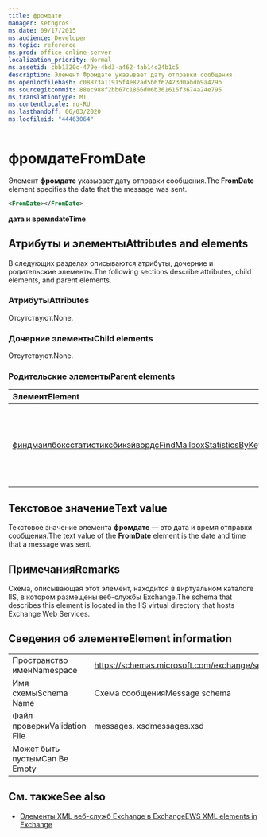 ```yaml
---
title: фромдате
manager: sethgros
ms.date: 09/17/2015
ms.audience: Developer
ms.topic: reference
ms.prod: office-online-server
localization_priority: Normal
ms.assetid: cbb1320c-479e-4bd3-a462-4ab14c24b1c5
description: Элемент Фромдате указывает дату отправки сообщения.
ms.openlocfilehash: c08873a11915f4e82ad5b6f62423d0abdb9a429b
ms.sourcegitcommit: 88ec988f2bb67c1866d06b361615f3674a24e795
ms.translationtype: MT
ms.contentlocale: ru-RU
ms.lasthandoff: 06/03/2020
ms.locfileid: "44463064"
---
```

# <a name="fromdate"></a><span data-ttu-id="1e6b5-103">фромдате</span><span class="sxs-lookup"><span data-stu-id="1e6b5-103">FromDate</span></span>

<span data-ttu-id="1e6b5-104">Элемент **фромдате** указывает дату отправки сообщения.</span><span class="sxs-lookup"><span data-stu-id="1e6b5-104">The **FromDate** element specifies the date that the message was sent.</span></span> 
  
```XML
<FromDate></FromDate>
```

 <span data-ttu-id="1e6b5-105">**дата и время**</span><span class="sxs-lookup"><span data-stu-id="1e6b5-105">**dateTime**</span></span>
## <a name="attributes-and-elements"></a><span data-ttu-id="1e6b5-106">Атрибуты и элементы</span><span class="sxs-lookup"><span data-stu-id="1e6b5-106">Attributes and elements</span></span>

<span data-ttu-id="1e6b5-107">В следующих разделах описываются атрибуты, дочерние и родительские элементы.</span><span class="sxs-lookup"><span data-stu-id="1e6b5-107">The following sections describe attributes, child elements, and parent elements.</span></span>
  
### <a name="attributes"></a><span data-ttu-id="1e6b5-108">Атрибуты</span><span class="sxs-lookup"><span data-stu-id="1e6b5-108">Attributes</span></span>

<span data-ttu-id="1e6b5-109">Отсутствуют.</span><span class="sxs-lookup"><span data-stu-id="1e6b5-109">None.</span></span>
  
### <a name="child-elements"></a><span data-ttu-id="1e6b5-110">Дочерние элементы</span><span class="sxs-lookup"><span data-stu-id="1e6b5-110">Child elements</span></span>

<span data-ttu-id="1e6b5-111">Отсутствуют.</span><span class="sxs-lookup"><span data-stu-id="1e6b5-111">None.</span></span>
  
### <a name="parent-elements"></a><span data-ttu-id="1e6b5-112">Родительские элементы</span><span class="sxs-lookup"><span data-stu-id="1e6b5-112">Parent elements</span></span>

|<span data-ttu-id="1e6b5-113">**Элемент**</span><span class="sxs-lookup"><span data-stu-id="1e6b5-113">**Element**</span></span>|<span data-ttu-id="1e6b5-114">**Описание**</span><span class="sxs-lookup"><span data-stu-id="1e6b5-114">**Description**</span></span>|
|:-----|:-----|
|[<span data-ttu-id="1e6b5-115">финдмаилбоксстатистиксбикэйвордс</span><span class="sxs-lookup"><span data-stu-id="1e6b5-115">FindMailboxStatisticsByKeywords</span></span>](findmailboxstatisticsbykeywords.md) <br/> |<span data-ttu-id="1e6b5-116">Указывает запрос на поиск статистики почтовых ящиков по ключевому слову.</span><span class="sxs-lookup"><span data-stu-id="1e6b5-116">Specifies a request to search for mailbox statistics by keyword.</span></span>  <br/> |
   
## <a name="text-value"></a><span data-ttu-id="1e6b5-117">Текстовое значение</span><span class="sxs-lookup"><span data-stu-id="1e6b5-117">Text value</span></span>

<span data-ttu-id="1e6b5-118">Текстовое значение элемента **фромдате** — это дата и время отправки сообщения.</span><span class="sxs-lookup"><span data-stu-id="1e6b5-118">The text value of the **FromDate** element is the date and time that a message was sent.</span></span> 
  
## <a name="remarks"></a><span data-ttu-id="1e6b5-119">Примечания</span><span class="sxs-lookup"><span data-stu-id="1e6b5-119">Remarks</span></span>

<span data-ttu-id="1e6b5-120">Схема, описывающая этот элемент, находится в виртуальном каталоге IIS, в котором размещены веб-службы Exchange.</span><span class="sxs-lookup"><span data-stu-id="1e6b5-120">The schema that describes this element is located in the IIS virtual directory that hosts Exchange Web Services.</span></span>
  
## <a name="element-information"></a><span data-ttu-id="1e6b5-121">Сведения об элементе</span><span class="sxs-lookup"><span data-stu-id="1e6b5-121">Element information</span></span>

|||
|:-----|:-----|
|<span data-ttu-id="1e6b5-122">Пространство имен</span><span class="sxs-lookup"><span data-stu-id="1e6b5-122">Namespace</span></span>  <br/> |https://schemas.microsoft.com/exchange/services/2006/messages  <br/> |
|<span data-ttu-id="1e6b5-123">Имя схемы</span><span class="sxs-lookup"><span data-stu-id="1e6b5-123">Schema Name</span></span>  <br/> |<span data-ttu-id="1e6b5-124">Схема сообщения</span><span class="sxs-lookup"><span data-stu-id="1e6b5-124">Message schema</span></span>  <br/> |
|<span data-ttu-id="1e6b5-125">Файл проверки</span><span class="sxs-lookup"><span data-stu-id="1e6b5-125">Validation File</span></span>  <br/> |<span data-ttu-id="1e6b5-126">messages. xsd</span><span class="sxs-lookup"><span data-stu-id="1e6b5-126">messages.xsd</span></span>  <br/> |
|<span data-ttu-id="1e6b5-127">Может быть пустым</span><span class="sxs-lookup"><span data-stu-id="1e6b5-127">Can Be Empty</span></span>  <br/> ||
   
## <a name="see-also"></a><span data-ttu-id="1e6b5-128">См. также</span><span class="sxs-lookup"><span data-stu-id="1e6b5-128">See also</span></span>



- [<span data-ttu-id="1e6b5-129">Элементы XML веб-служб Exchange в Exchange</span><span class="sxs-lookup"><span data-stu-id="1e6b5-129">EWS XML elements in Exchange</span></span>](ews-xml-elements-in-exchange.md)

